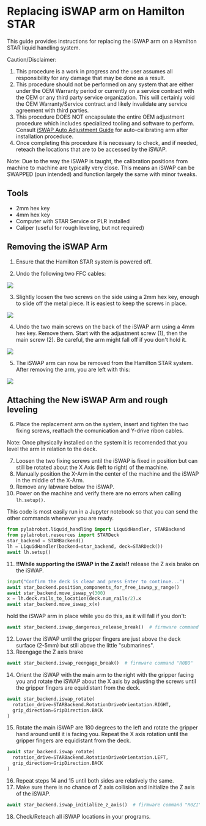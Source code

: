 # Replacing iSWAP arm on Hamilton STAR

This guide provides instructions for replacing the iSWAP arm on a Hamilton STAR liquid handling system.

Caution/Disclaimer: 
1. This procedure is a work in progress and the user assumes all responsibility for any damage that may be done as a result.
2. This procedure should not be performed on any system that are either under the OEM Warranty period or currently on a service contract with the OEM or any third party service organization. This will certainly void the OEM Warranty/Service contract and likely invalidate any service agreement with third parties.
3. This procedure DOES NOT encapsulate the entire OEM adjustment procedure which includes specialized tooling and software to perform. Consult [iSWAP Auto Adjustment Guide](adjusting-iswap.md) for auto-calibrating arm after installation proceduce.
4. Once completing this procedure it is necessary to check, and if needed, reteach the locations that are to be accessed by the iSWAP.

Note: Due to the way the iSWAP is taught, the calibration positions from machine to machine are typically very close. This means an iSWAP can be SWAPPED (pun intended) and function largely the same with minor tweaks.

## Tools

- 2mm hex key
- 4mm hex key
- Computer with STAR Service or PLR installed
- Caliper (useful for rough leveling, but not required)

## Removing the iSWAP Arm

1. Ensure that the Hamilton STAR system is powered off.

2. Undo the following two FFC cables:

![](./img/ffc.jpg)

3. Slightly loosen the two screws on the side using a 2mm hex key, enough to slide off the metal piece. It is easiest to keep the screws in place.

![](./img/side-screws.jpg)

4. Undo the two main screws on the back of the iSWAP arm using a 4mm hex key. Remove them. Start with the adjustment screw (1), then the main screw (2). Be careful, the arm might fall off if you don't hold it.

![](./img/main-screws.jpg)

5. The iSWAP arm can now be removed from the Hamilton STAR system. After removing the arm, you are left with this:

![](./img/after-remove.jpg)

## Attaching the New iSWAP Arm and rough leveling

6. Place the replacement arm on the system, insert and tighten the two fixing screws, reattach the comunication and Y-drive ribon cables.

Note: Once physically installed on the system it is recomended that you level the arm in relation to the deck.

7. Loosen the two fixing screws until the iSWAP is fixed in position but can still be rotated about the X Axis (left to right) of the machine.
8. Manually position the X-Arm in the center of the machine and the iSWAP in the middle of the X-Arm.
9. Remove any labware below the iSWAP.
10. Power on the machine and verify there are no errors when calling `lh.setup()`.

This code is most easily run in a Jupyter notebook so that you can send the other commands whenever you are ready.

```python
from pylabrobot.liquid_handling import LiquidHandler, STARBackend
from pylabrobot.resources import STARDeck
star_backend = STARBackend()
lh = LiquidHandler(backend=star_backend, deck=STARDeck())
await lh.setup()
```

11. **!!While supporting the iSWAP in the Z axis!!** release the Z axis brake on the iSWAP.

```python
input("Confirm the deck is clear and press Enter to continue...")
await star_backend.position_components_for_free_iswap_y_range()
await star_backend.move_iswap_y(300)
x = lh.deck.rails_to_location(deck.num_rails/2).x
await star_backend.move_iswap_x(x)
```

hold the iSWAP arm in place while you do this, as it will fall if you don't:

```python
await star_backend.iswap_dangerous_release_break()  # firmware command "R0BA"
```

12. Lower the iSWAP until the gripper fingers are just above the deck surface (2-5mm) but still above the little "submarines".
13. Reengage the Z axis brake

```python
await star_backend.iswap_reengage_break()  # firmware command "R0BO"
```

14. Orient the iSWAP with the main arm to the right with the gripper facing you and rotate the iSWAP about the X axis by adjusting the screws until the gripper fingers are equidistant from the deck.

```python
await star_backend.iswap_rotate(
  rotation_drive=STARBackend.RotationDriveOrientation.RIGHT,
  grip_direction=GripDirection.BACK
)
```

15. Rotate the main iSWAP are 180 degrees to the left and rotate the gripper hand around until it is facing you. Repeat the X axis rotation until the gripper fingers are equidistant from the deck.

```python
await star_backend.iswap_rotate(
  rotation_drive=STARBackend.RotationDriveOrientation.LEFT,
  grip_direction=GripDirection.BACK
)
```

16. Repeat steps 14 and 15 until both sides are relatively the same.
17. Make sure there is no chance of Z axis collision and initialize the Z axis of the iSWAP.

```python
await star_backend.iswap_initialize_z_axis()  # firmware command "R0ZI"
```

18. Check/Reteach all iSWAP locations in your programs.
